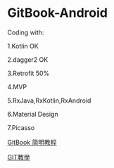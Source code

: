 # GitBook-Android

Coding with:

1.Kotlin    OK

2.dagger2   OK

3.Retrofit  50%

4.MVP

5.RxJava,RxKotlin,RxAndroid

6.Material Design

7.Picasso


[GitBook 简明教程](http://www.chengweiyang.cn/gitbook/)

[GIT教學](https://www.gitbook.com/book/kingofamani/git-teach/details)